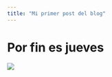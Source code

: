 ```yaml
---
title: "Mi primer post del blog"
---
```


# Por fin es jueves

![](https://pbs.twimg.com/profile_images/952762176967757824/3t6M3u6V_400x400.jpg)

